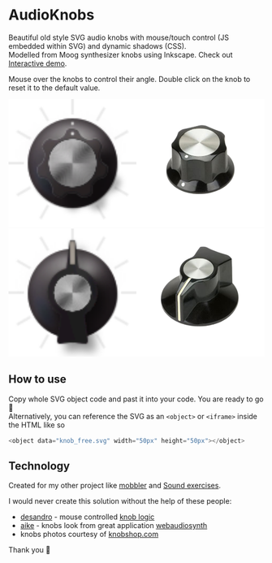 # AudioKnobs

Beautiful old style SVG audio knobs with mouse/touch control (JS embedded within SVG) and dynamic shadows (CSS). <br>
Modelled from Moog synthesizer knobs using Inkscape. Check out [Interactive demo](https://megaemce.github.io/AudioKnobs/). <br>

Mouse over the knobs to control their angle. Double click on the knob to reset it to the default value.

<img src="knob_free.svg" width="50%"><img src="knob1.png" width="50%" alt="Original moog knoob. Courtesy of knobshop.com">
<img src="knob_limited.svg" width="50%"><img src="knob2.png" width="50%" alt="Original moog knoob. Courtesy of knobshop.com">

## How to use

Copy whole SVG object code and past it into your code. You are ready to go 🎉 <br>
Alternatively, you can reference the SVG as an `<object>` or `<iframe>` inside the HTML like so

```javascript
<object data="knob_free.svg" width="50px" height="50px"></object>
```

## Technology

Created for my other project like [mobbler](mobbler.js.org) and [Sound exercises](https://megaemce.github.io/Sound-exercises/).<br>

I would never create this solution without the help of these people:

-   [desandro](https://github.com/desandro) - mouse controlled [knob logic](https://github.com/desandro/demo/blob/master/2011/dial-knob.html)<br>
-   [aike](https://github.com/aike) - knobs look from great application [webaudiosynth](https://github.com/aike/webaudiosynth)
-   knobs photos courtesy of [knobshop.com](https://knobshop.com)

Thank you :wave:
